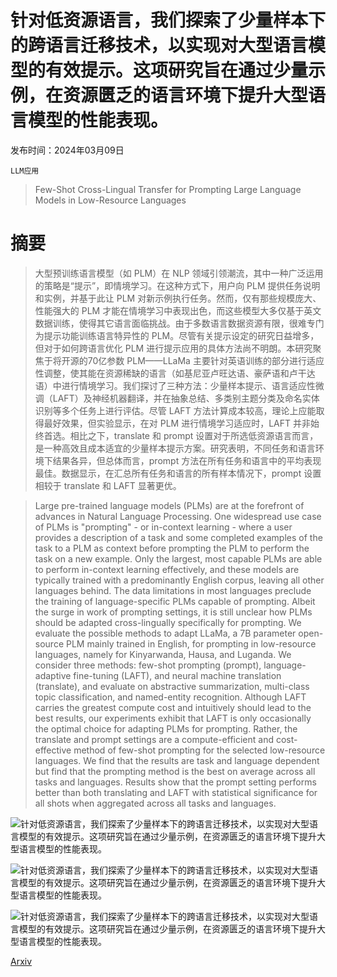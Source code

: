 # 针对低资源语言，我们探索了少量样本下的跨语言迁移技术，以实现对大型语言模型的有效提示。这项研究旨在通过少量示例，在资源匮乏的语言环境下提升大型语言模型的性能表现。

发布时间：2024年03月09日

`LLM应用`

> Few-Shot Cross-Lingual Transfer for Prompting Large Language Models in Low-Resource Languages

# 摘要

> 大型预训练语言模型（如 PLM）在 NLP 领域引领潮流，其中一种广泛运用的策略是“提示”，即情境学习。在这种方式下，用户向 PLM 提供任务说明和实例，并基于此让 PLM 对新示例执行任务。然而，仅有那些规模庞大、性能强大的 PLM 才能在情境学习中表现出色，而这些模型大多仅基于英文数据训练，使得其它语言面临挑战。由于多数语言数据资源有限，很难专门为提示功能训练语言特异性的 PLM。尽管有关提示设定的研究日益增多，但对于如何跨语言优化 PLM 进行提示应用的具体方法尚不明朗。本研究聚焦于将开源的70亿参数 PLM——LLaMa 主要针对英语训练的部分进行适应性调整，使其能在资源稀缺的语言（如基尼亚卢旺达语、豪萨语和卢干达语）中进行情境学习。我们探讨了三种方法：少量样本提示、语言适应性微调（LAFT）及神经机器翻译，并在抽象总结、多类别主题分类及命名实体识别等多个任务上进行评估。尽管 LAFT 方法计算成本较高，理论上应能取得最好效果，但实验显示，在对 PLM 进行情境学习适应时，LAFT 并非始终首选。相比之下，translate 和 prompt 设置对于所选低资源语言而言，是一种高效且成本适宜的少量样本提示方案。研究表明，不同任务和语言环境下结果各异，但总体而言，prompt 方法在所有任务和语言中的平均表现最佳。数据显示，在汇总所有任务和语言的所有样本情况下，prompt 设置相较于 translate 和 LAFT 显著更优。

> Large pre-trained language models (PLMs) are at the forefront of advances in Natural Language Processing. One widespread use case of PLMs is "prompting" - or in-context learning - where a user provides a description of a task and some completed examples of the task to a PLM as context before prompting the PLM to perform the task on a new example. Only the largest, most capable PLMs are able to perform in-context learning effectively, and these models are typically trained with a predominantly English corpus, leaving all other languages behind. The data limitations in most languages preclude the training of language-specific PLMs capable of prompting. Albeit the surge in work of prompting settings, it is still unclear how PLMs should be adapted cross-lingually specifically for prompting. We evaluate the possible methods to adapt LLaMa, a 7B parameter open-source PLM mainly trained in English, for prompting in low-resource languages, namely for Kinyarwanda, Hausa, and Luganda. We consider three methods: few-shot prompting (prompt), language-adaptive fine-tuning (LAFT), and neural machine translation (translate), and evaluate on abstractive summarization, multi-class topic classification, and named-entity recognition. Although LAFT carries the greatest compute cost and intuitively should lead to the best results, our experiments exhibit that LAFT is only occasionally the optimal choice for adapting PLMs for prompting. Rather, the translate and prompt settings are a compute-efficient and cost-effective method of few-shot prompting for the selected low-resource languages. We find that the results are task and language dependent but find that the prompting method is the best on average across all tasks and languages. Results show that the prompt setting performs better than both translating and LAFT with statistical significance for all shots when aggregated across all tasks and languages.

![针对低资源语言，我们探索了少量样本下的跨语言迁移技术，以实现对大型语言模型的有效提示。这项研究旨在通过少量示例，在资源匮乏的语言环境下提升大型语言模型的性能表现。](../../../paper_images/2403.06018/ThesisDiagram2.png)

![针对低资源语言，我们探索了少量样本下的跨语言迁移技术，以实现对大型语言模型的有效提示。这项研究旨在通过少量示例，在资源匮乏的语言环境下提升大型语言模型的性能表现。](../../../paper_images/2403.06018/thesis_3models_train_loss.png)

![针对低资源语言，我们探索了少量样本下的跨语言迁移技术，以实现对大型语言模型的有效提示。这项研究旨在通过少量示例，在资源匮乏的语言环境下提升大型语言模型的性能表现。](../../../paper_images/2403.06018/thesis_3models_train_loss_step.png)

[Arxiv](https://arxiv.org/abs/2403.06018)